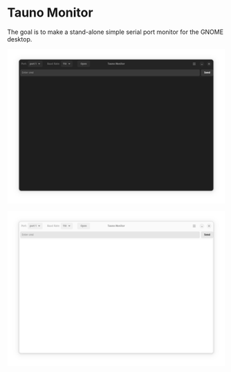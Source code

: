 # Tauno Monitor

The goal is to make a stand-alone simple serial port monitor for the GNOME desktop.

![Dark](img/dark.png)

![Dark](img/light.png)


